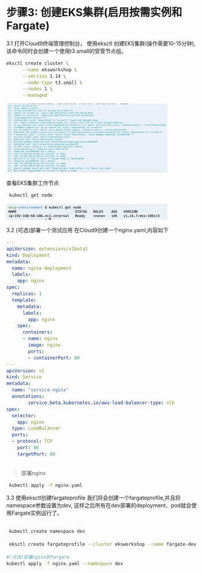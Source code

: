 # 步骤3: 创建EKS集群(启用按需实例和Fargate)

3.1 打开Cloud9终端管理控制台， 使用eksctl 创建EKS集群(操作需要10-15分钟),该命令同时会创建一个使用t3.small的受管节点组。

 ```bash
 eksctl create cluster \
       --name eksworkshop \
       --version 1.14 \
       --node-type t3.small \
       --nodes 1 \
       --managed
 ```
 
 ![](media/15764759782724/15764761011094.jpg)

  查看EKS集群工作节点
  ```bash
   kubectl get node
  ```
  ![](media/15764759782724/15764762619982.jpg)

3.2 (可选)部署一个测试应用
在Cloud9创建一个nginx.yaml,内容如下

```yaml
---
apiVersion: extensions/v1beta1
kind: Deployment
metadata:
  name: nginx-deployment
  labels:
    app: nginx
spec:
  replicas: 1
  template:
    metadata:
      labels:
        app: nginx
    spec:
      containers:
      - name: nginx
        image: nginx
        ports:
        - containerPort: 80
---
apiVersion: v1
kind: Service
metadata:
  name: "service-nginx"
  annotations:
        service.beta.kubernetes.io/aws-load-balancer-type: nlb
spec:
  selector:
    app: nginx
  type: LoadBalancer
  ports:
  - protocol: TCP
    port: 80
    targetPort: 80



```
 
 > 部署nginx
 
 ```bash
  kubectl apply -f nginx.yaml

 ```

3.3 使用eksctl创建fargateprofile
   我们将会创建一个fargateprofile,并且将namespace参数设置为dev, 这样之后所有在dev部署的deployment、pod就会使用Fargate实例运行了。

```bash

 kubectl create namespace dev

 eksctl create fargateprofile --cluster eksworkshop --name fargate-dev  --namespace dev

#(可选)部署nginx到fargate
kubectl apply -f nginx.yaml --namespace dev
```



